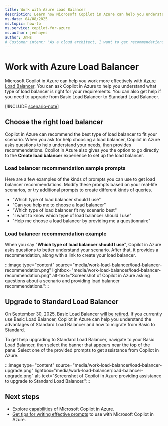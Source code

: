 ```yaml
---
title: Work with Azure Load Balancer
description: Learn how Microsoft Copilot in Azure can help you understand and use Azure Load Balancer.
ms.date: 04/08/2025
ms.topic: how-to
ms.service: copilot-for-azure
ms.author: jenhayes
author: JnHs
# Customer intent: "As a cloud architect, I want to get recommendations for the appropriate load balancer type, so that I can configure the best solution for my networking requirements and ensure future compliance with upcoming changes."
---
```


# Work with Azure Load Balancer

Microsoft Copilot in Azure can help you work more effectively with [Azure Load Balancer](/azure/load-balancer/load-balancer-overview). You can ask Copilot in Azure to help you understand what type of load balancer is right for your requirements. You can also get help if you need to upgrade from Basic Load Balancer to Standard Load Balancer.

[!INCLUDE [scenario-note](includes/scenario-note.md)]

## Choose the right load balancer

Copilot in Azure can recommend the best type of load balancer to fit your scenario. When you ask for help choosing a load balancer, Copilot in Azure asks questions to help understand your needs, then provides recommendations. Copilot in Azure also gives you the option to go directly to the **Create load balancer** experience to set up the load balancer.

### Load balancer recommendation sample prompts

Here are a few examples of the kinds of prompts you can use to get load balancer recommendations. Modify these prompts based on your real-life scenarios, or try additional prompts to create different kinds of queries.

- "Which type of load balancer should I use"
- "Can you help me to choose a load balancer"
- "Which type of load balancer fit my scenario best"
- "I want to know which type of load balancer should I use"
- "Help me choose a load balancer by providing me a questionnaire"

### Load balancer recommendation example

When you say "**Which type of load balancer should I use**", Copilot in Azure asks questions to better understand your scenario. After that, it provides a recommendation, along with a link to create your load balancer.

:::image type="content" source="media/work-load-balancer/load-balancer-recommendation.png" lightbox="media/work-load-balancer/load-balancer-recommendation.png" alt-text="Screenshot of Copilot in Azure asking questions about a scenario and providing load balancer recommendations.":::

## Upgrade to Standard Load Balancer

On September 30, 2025, Basic Load Balancer [will be retired](https://azure.microsoft.com/updates/azure-basic-load-balancer-will-be-retired-on-30-september-2025-upgrade-to-standard-load-balancer/). If you currently use Basic Load Balancer, Copilot in Azure can help you understand the advantages of Standard Load Balancer and how to migrate from Basic to Standard.

To get help upgrading to Standard Load Balancer, navigate to your Basic Load Balancer, then select the banner that appears near the top of the pane. Select one of the provided prompts to get assistance from Copilot in Azure.

:::image type="content" source="media/work-load-balancer/load-balancer-upgrade.png" lightbox="media/work-load-balancer/load-balancer-upgrade.png"  alt-text="Screenshot of Copilot in Azure providing assistance to upgrade to Standard Load Balancer.":::

## Next steps

- Explore [capabilities](capabilities.md) of Microsoft Copilot in Azure.
- [Get tips for writing effective prompts](write-effective-prompts.md) to use with Microsoft Copilot in Azure.
